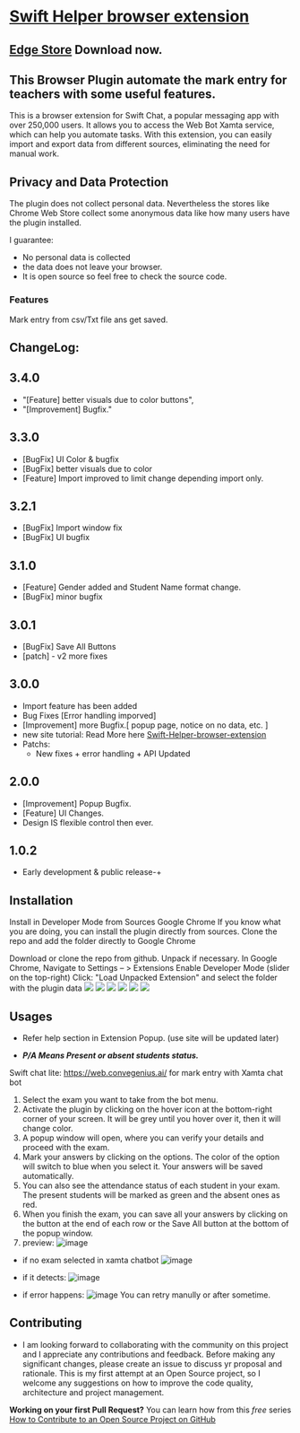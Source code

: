 # [Swift Helper browser extension](https://incpi.github.io/Swift-Helper-browser-extension/)

## [Edge Store](https://microsoftedge.microsoft.com/addons/detail/swift-helper/fjomdodnpampgonfahapeepbgakcckao) Download now.

This Browser Plugin automate the mark entry for teachers with some useful features.
---
This is a browser extension for Swift Chat, a popular messaging app with over 250,000 users. It allows you to access the Web Bot Xamta service, which can help you automate tasks. With this extension, you can easily import and export data from different sources, eliminating the need for manual work.

## Privacy and Data Protection
The plugin does not collect personal data. Nevertheless the stores like Chrome Web Store collect some anonymous data like how many users have the plugin installed.

I guarantee:

- No personal data is collected
- the data does not leave your browser.
- It is open source so feel free to check the source code.

### Features
Mark entry from csv/Txt file ans get saved.

## ChangeLog:
## 3.4.0 
 - "[Feature] better visuals due to color buttons",
 - "[Improvement] Bugfix."
## 3.3.0
 - [BugFix] UI Color & bugfix
 - [BugFix] better visuals due to color
 - [Feature] Import improved to limit change depending import only.
## 3.2.1
 - [BugFix] Import window fix
 - [BugFix] UI bugfix

## 3.1.0 
- [Feature] Gender added and Student Name format change.
- [BugFix] minor bugfix

## 3.0.1 
- [BugFix] Save All Buttons
- [patch] - v2 more fixes

## 3.0.0
- Import feature has been added
- Bug Fixes [Error handling imporved]
- [Improvement] more Bugfix.[ popup page, notice on no data, etc. ]
- new site tutorial: Read More here [Swift-Helper-browser-extension](https://incpi.github.io/Swift-Helper-browser-extension/)
- Patchs:
  -  New fixes + error handling + API Updated 

## 2.0.0
- [Improvement] Popup Bugfix.
- [Feature] UI Changes.
- Design IS flexible control then ever.

## 1.0.2
- Early development & public release-+
  
## Installation 
Install in Developer Mode from Sources
Google Chrome
If you know what you are doing, you can install the plugin directly from sources. Clone the repo and add the folder directly to Google Chrome

Download or clone the repo from github. Unpack if necessary.
In Google Chrome, Navigate to Settings – > Extensions
Enable Developer Mode (slider on the top-right)
Click: "Load Unpacked Extension" and select the folder with the plugin data
![](/docs/Github/Github_1.webp)
![](/docs/Github/Github_2.webp)
![](/docs/Github/Github_3.webp)
![](/docs/Github/Github_4.webp)
![](/docs/Github/Github_5.webp)
![](/docs/Github/Github_6.webp)

## Usages 
- Refer help section in Extension Popup. (use site will be updated later)

- ***P/A Means Present or absent students status.***

Swift chat lite:
https://web.convegenius.ai/
for mark entry with Xamta chat bot

 1. Select the exam you want to take from the bot menu.
 2. Activate the plugin by clicking on the hover icon at the bottom-right corner of your screen. It will be grey until you hover over it, then it will change color.
 3. A popup window will open, where you can verify your details and proceed with the exam.
 4. Mark your answers by clicking on the options. The color of the option will switch to blue when you select it. Your answers will be saved automatically.
 5. You can also see the attendance status of each student in your exam. The present students will be marked as green and the absent ones as red.
 6. When you finish the exam, you can save all your answers by clicking on the button at the end of each row or the Save All button at the bottom of the popup window.
 7. preview:
   ![image](/docs/Snapshots/exam_snapshot1.webp)

   - if no exam selected in xamta chatbot
    ![image](/docs/Snapshots/blank.webp)
    
   - if it detects:
    ![image](/docs/Snapshots/exam_snapshot1.webp)
    
   - if error happens:
    ![image](https://github.com/incpi/Swift-Helper-browser-extension/assets/87596092/487d874f-b05e-4056-bc93-ce193488d18c)
    You can retry manully or after sometime.

## Contributing

- I am looking forward to collaborating with the community on this project and I appreciate any contributions and feedback. 
Before making any significant changes, please create an issue to discuss yr proposal and rationale. 
This is my first attempt at an Open Source project, so I welcome any suggestions on how to improve the code quality, architecture and project management.

**Working on your first Pull Request?** You can learn how from this *free* series [How to Contribute to an Open Source Project on GitHub](https://egghead.io/series/how-to-contribute-to-an-open-source-project-on-github)
